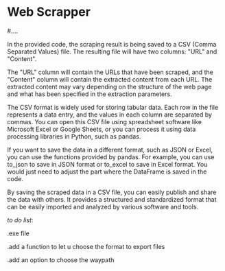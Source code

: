  # Web Scrapper
 
#....


In the provided code, the scraping result is being saved to a CSV (Comma Separated Values) file. The resulting file will have two columns: "URL" and "Content".

The "URL" column will contain the URLs that have been scraped, and the "Content" column will contain the extracted content from each URL. The extracted content may vary depending on the structure of the web page and what has been specified in the extraction parameters.

The CSV format is widely used for storing tabular data. Each row in the file represents a data entry, and the values in each column are separated by commas. You can open this CSV file using spreadsheet software like Microsoft Excel or Google Sheets, or you can process it using data processing libraries in Python, such as pandas.

If you want to save the data in a different format, such as JSON or Excel, you can use the functions provided by pandas. For example, you can use to_json to save in JSON format or to_excel to save in Excel format. You would just need to adjust the part where the DataFrame is saved in the code.

By saving the scraped data in a CSV file, you can easily publish and share the data with others. It provides a structured and standardized format that can be easily imported and analyzed by various software and tools.


*to do list*:

.exe file

.add a function to let u choose the format to export files

.add an option to choose the waypath
